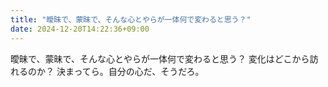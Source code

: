 ```yaml
---
title: "曖昧で、蒙昧で、そんな心とやらが一体何で変わると思う？"
date: 2024-12-20T14:22:36+09:00
---
```

曖昧で、蒙昧で、そんな心とやらが一体何で変わると思う？
変化はどこから訪れるのか？
決まってら。自分の心だ、そうだろ。

